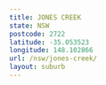 ```yaml
---
title: JONES CREEK
state: NSW
postcode: 2722
latitude: -35.053523
longitude: 148.102866
url: /nsw/jones-creek/
layout: suburb
---
```

